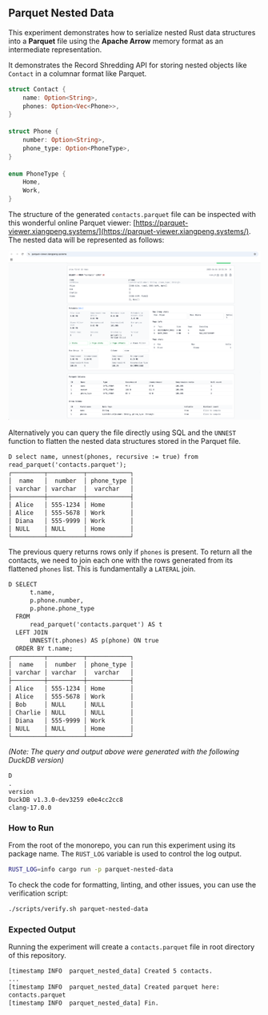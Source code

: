 ## Parquet Nested Data

This experiment demonstrates how to serialize nested Rust data structures into a __Parquet__ file using the __Apache
Arrow__ memory format as an intermediate representation.

It demonstrates the Record Shredding API for storing nested objects like `Contact` in a columnar format like Parquet.

```rust
struct Contact {
    name: Option<String>,
    phones: Option<Vec<Phone>>,
}

struct Phone {
    number: Option<String>,
    phone_type: Option<PhoneType>,
}

enum PhoneType {
    Home,
    Work,
}
```

The structure of the generated `contacts.parquet` file can be inspected with this wonderful online
Parquet viewer: [https://parquet-viewer.xiangpeng.systems/](https://parquet-viewer.xiangpeng.systems/). The nested data
will be represented as follows:

![Screenshot showing the nested structure of contacts.parquet in an online viewer](./parquet_viewer.png)

Alternatively you can query the file directly using SQL and the `UNNEST` function to flatten the nested data structures
stored in the Parquet file.

```text
D select name, unnest(phones, recursive := true) from read_parquet('contacts.parquet');
┌─────────┬──────────┬────────────┐
│  name   │  number  │ phone_type │
│ varchar │ varchar  │  varchar   │
├─────────┼──────────┼────────────┤
│ Alice   │ 555-1234 │ Home       │
│ Alice   │ 555-5678 │ Work       │
│ Diana   │ 555-9999 │ Work       │
│ NULL    │ NULL     │ Home       │
└─────────┴──────────┴────────────┘
```

The previous query returns rows only if `phones` is present. To return all the contacts, we need to join each one with
the rows generated from its flattened `phones` list. This is fundamentally a `LATERAL` join.

```text
D SELECT
      t.name,
      p.phone.number,
      p.phone.phone_type
  FROM
      read_parquet('contacts.parquet') AS t
  LEFT JOIN
      UNNEST(t.phones) AS p(phone) ON true
  ORDER BY t.name;
┌─────────┬──────────┬────────────┐
│  name   │  number  │ phone_type │
│ varchar │ varchar  │  varchar   │
├─────────┼──────────┼────────────┤
│ Alice   │ 555-1234 │ Home       │
│ Alice   │ 555-5678 │ Work       │
│ Bob     │ NULL     │ NULL       │
│ Charlie │ NULL     │ NULL       │
│ Diana   │ 555-9999 │ Work       │
│ NULL    │ NULL     │ Home       │
└─────────┴──────────┴────────────┘
```

_(Note: The query and output above were generated with the following DuckDB version)_

```text
D
.
version
DuckDB v1.3.0-dev3259 e0e4cc2cc8
clang-17.0.0
```

### How to Run

From the root of the monorepo, you can run this experiment using its package name. The `RUST_LOG` variable is used to
control the log output.

```zsh
RUST_LOG=info cargo run -p parquet-nested-data
```

To check the code for formatting, linting, and other issues, you can use the verification script:

```zsh
./scripts/verify.sh parquet-nested-data
```

### Expected Output

Running the experiment will create a `contacts.parquet` file in root directory of this repository.

```text
[timestamp INFO  parquet_nested_data] Created 5 contacts.
...
[timestamp INFO  parquet_nested_data] Created parquet here: contacts.parquet
[timestamp INFO  parquet_nested_data] Fin.
```
